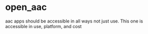 # open_aac
aac apps should be accessible in all ways not just use. This one is accessible in use, platform, and cost
